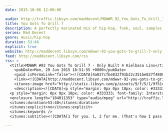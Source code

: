 ```yaml
---
date: 2015-10-06 12:00:00

audio: http://traffic.libsyn.com/maddecent/MDWWR_92_You_Gots_To_Grill_7_-_Only_Built_4_Kielbasa_Linx.mp3
title: You Gots To Grill 7
description: A perfectly marinated mix of hip-hop, funk, soul, samples and a few new flavors to keep the party on till the break of dawn.
series: Mad Decent
genre: music/hip-hop
duration: 53:48
explicit: true
website: http://maddecent.libsyn.com/mdwwr-92-you-gots-to-grill-7-only-built-4-kielbasa-linx
feed: http://maddecent.libsyn.com/rss
rss: >
  <title>MDWWR #92 You Gots To Grill 7 - Only Built 4 Kielbasa Linx</title>
    <pubDate>Mon, 29 Jun 2015 18:51:55 +0000</pubDate>
    <guid isPermaLink="false"><![CDATA[4a027cfbe832f91b22c351be827f4800]]></guid>
    <link><![CDATA[http://maddecent.libsyn.com/mdwwr-92-you-gots-to-grill-7-only-built-4-kielbasa-linx]]></link>
    <itunes:image href="http://static.libsyn.com/p/assets/9/f/5/1/9f51c0b7d3aaf989/MDWWR_logo_1400.jpg" />
    <description><![CDATA[<p style="margin: 0px 0px 10px; color: #333333; font-family: Interstate, 'Lucida Grande', 'Lucida Sans Unicode', 'Lucida Sans', Garuda, Verdana, Tahoma, sans-serif; font-size: 14px; line-height: 19px;">1 for you. 1, 2 for me. (That's how I pass out the ribs.)</p>
  <p style="margin: 0px 0px 10px; color: #333333; font-family: Interstate, 'Lucida Grande', 'Lucida Sans Unicode', 'Lucida Sans', Garuda, Verdana, Tahoma, sans-serif; font-size: 14px; line-height: 19px;">7 years strong, "You Gots To Grill" is the essential soundtrack for your backyard BBQs. Inspired by the cookout in Dr. Dre's "Nuthin' But A G Thang" video, it delivers a perfectly marinated mix of hip-hop, funk, soul, samples and a few new flavors to keep the party on till the break of dawn. Put a fresh crease in your khaki suit and make yourself a plate.</p>]]></description>
  <enclosure length="104011353" type="audio/mpeg" url="http://traffic.libsyn.com/maddecent/MDWWR_92_You_Gots_To_Grill_7_-_Only_Built_4_Kielbasa_Linx.mp3" />
  <itunes:duration>53:48</itunes:duration>
  <itunes:explicit>no</itunes:explicit>
  <itunes:keywords />
  <itunes:subtitle><![CDATA[1 for you. 1, 2 for me. (That's how I pass out the ribs.) 7 years strong, "You Gots To Grill" is the essential soundtrack for your backyard BBQs. Inspired by the cookout in Dr. Dre's "Nuthin' But A G Thang" video, it delivers a perfectly marinated...]]></itunes:subtitle>

---
```

